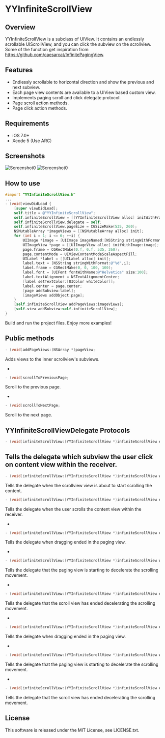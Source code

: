 YYInfiniteScrollView
=====================

Overview
--------
YYInfiniteScrollView is a subclass of UIView. It contains an endlessly scrollable UIScrollView, and you can click the subview on the scrollview. Some of the function get inspiration from https://github.com/caesarcat/InfinitePagingView.


Features
--------
- Endlessly scrollable to horizontal direction and show the previous and next subview.
- Each page view contents are available to a UIView based custom view.
- Implements paging scroll and click delegate protocol.
- Page scroll action methods.
- Page click action methods.
 

Requirements
------------
- iOS 7.0+
- Xcode 5 (Use ARC)

Screenshots
-----------
![Screenshot0](https://github.com/various/YYInfiniteScrollView/blob/master/sample1.png)
![Screenshot0](https://github.com/various/YYInfiniteScrollView/blob/master/sample2.png)


How to use
----------

```Objective-C
#import "YYInfiniteScrollView.h"
...
- (void)viewDidLoad {
    [super viewDidLoad];
    self.title = @"YYInfiniteScrollView";
    self.infiniteScrollView = [[YYInfiniteScrollView alloc] initWithFrame:CGRectMake(0, 0, [UIScreen mainScreen].bounds.size.width, 260) contentSpacing:10];
    self.infiniteScrollView.delegate = self;
    self.infiniteScrollView.pageSize = CGSizeMake(535, 260);
    NSMutableArray *imageViews = [[NSMutableArray alloc] init];
    for (int i = 1; i <= 6; ++i) {
        UIImage *image = [UIImage imageNamed:[NSString stringWithFormat:@"page%d.jpg", i]];
        UIImageView *page = [[UIImageView alloc] initWithImage:image];
        page.frame = CGRectMake(0.f, 0.f, 535, 260);
        page.contentMode = UIViewContentModeScaleAspectFill;
        UILabel *label = [[UILabel alloc] init];
        label.text = [NSString stringWithFormat:@"%d",i];
        label.frame = CGRectMake(0, 0, 100, 100);
        label.font = [UIFont fontWithName:@"Helvetica" size:100];
        label.textAlignment = NSTextAlignmentCenter;
        [label setTextColor:[UIColor whiteColor]];
        label.center = page.center;
        [page addSubview:label];
        [imageViews addObject:page];
    }
    [self.infiniteScrollView addPageViews:imageViews];
    [self.view addSubview:self.infiniteScrollView];
}
```

Build and run the project files. Enjoy more examples!

Public methods
--------

```Objective-C
- (void)addPageViews:(NSArray *)pageView;
```
Adds views to the inner scrollview's subviews.

-

```Objective-C
- (void)scrollToPreviousPage;
```
Scroll to the previous page.

-

```Objective-C
- (void)scrollToNextPage;
```
Scroll to the next page.



YYInfiniteScrollViewDelegate Protocols
-
```Objective-C
- (void)infiniteScrollView:(YYInfiniteScrollView *)infiniteScrollView didClickIndex:(int)index;
```
Tells the delegate which subview the user click on content view within the receiver.
-

```Objective-C
- (void)infiniteScrollView:(YYInfiniteScrollView *)infiniteScrollView willBeginDragging:(UIScrollView *)scrollView;
```
Tells the delegate when the scrollview view is about to start scrolling the content.




```Objective-C
- (void)infiniteScrollView:(YYInfiniteScrollView *)infiniteScrollView didScroll:(UIScrollView *)scrollView;
```
Tells the delegate when the user scrolls the content view within the receiver.



-

```Objective-C
- (void)infiniteScrollView:(YYInfiniteScrollView *)infiniteScrollView didEndDragging:(UIScrollView *)scrollView;
```
Tells the delegate when dragging ended in the paging view.


-

```Objective-C
- (void)infiniteScrollView:(YYInfiniteScrollView *)infiniteScrollView willBeginDecelerating:(UIScrollView *)scrollView;
```

Tells the delegate that the paging view is starting to decelerate the scrolling movement.

-

```Objective-C
- (void)infiniteScrollView:(YYInfiniteScrollView *)infiniteScrollView didEndDecelerating:(UIScrollView *)scrollView ;
```
Tells the delegate that the scroll view has ended decelerating the scrolling movement.

-

```Objective-C
- (void)infiniteScrollView:(YYInfiniteScrollView *)infiniteScrollView didEndDragging:(UIScrollView *)scrollView;
```
Tells the delegate when dragging ended in the paging view.


-

```Objective-C
- (void)infiniteScrollView:(YYInfiniteScrollView *)infiniteScrollView willBeginDecelerating:(UIScrollView *)scrollView;
```

Tells the delegate that the paging view is starting to decelerate the scrolling movement.

-

```Objective-C
- (void)infiniteScrollView:(YYInfiniteScrollView *)infiniteScrollView didEndDecelerating:(UIScrollView *)scrollView ;
```
Tells the delegate that the scroll view has ended decelerating the scrolling movement.



License
-------
This software is released under the MIT License, see LICENSE.txt.

